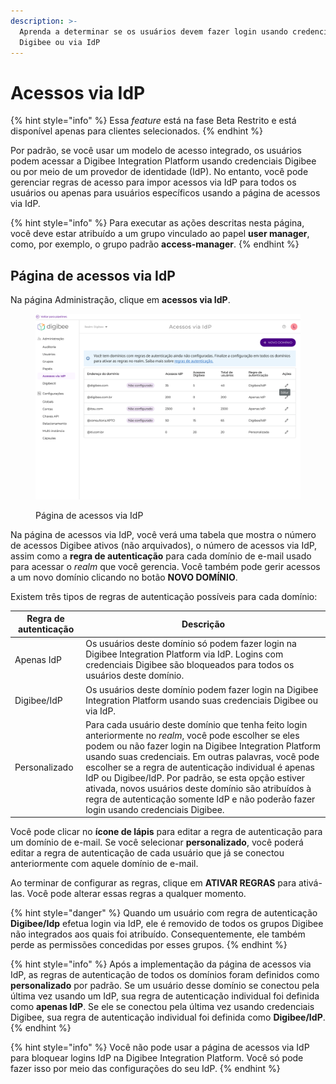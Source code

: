 ```yaml
---
description: >-
  Aprenda a determinar se os usuários devem fazer login usando credenciais
  Digibee ou via IdP
---
```


# Acessos via IdP

{% hint style="info" %}
Essa _feature_ está na fase Beta Restrito e está disponível apenas para clientes selecionados.
{% endhint %}

Por padrão, se você usar um modelo de acesso integrado, os usuários podem acessar a Digibee Integration Platform usando credenciais Digibee ou por meio de um provedor de identidade (IdP). No entanto, você pode gerenciar regras de acesso para impor acessos via IdP para todos os usuários ou apenas para usuários específicos usando a página de acessos via IdP.

{% hint style="info" %}
Para executar as ações descritas nesta página, você deve estar atribuído a um grupo vinculado ao papel **user manager**, como, por exemplo, o grupo padrão **access-manager**.
{% endhint %}

## Página de acessos via IdP

Na página Administração, clique em **acessos via IdP**.

<figure><img src="../../.gitbook/assets/idp_accesses_portuguese.webp" alt=""><figcaption><p>Página de acessos via IdP</p></figcaption></figure>

Na página de acessos via IdP, você verá uma tabela que mostra o número de acessos Digibee ativos (não arquivados), o número de acessos via IdP, assim como a **regra de autenticação** para cada domínio de e-mail usado para acessar o _realm_ que você gerencia. Você também pode gerir acessos a um novo domínio clicando no botão **NOVO DOMÍNIO**.

Existem três tipos de regras de autenticação possíveis para cada domínio:

| Regra de autenticação | Descrição                                                                                                                                                                                                                                                                                                                                                                                                                                                                               |
| --------------------- | --------------------------------------------------------------------------------------------------------------------------------------------------------------------------------------------------------------------------------------------------------------------------------------------------------------------------------------------------------------------------------------------------------------------------------------------------------------------------------------- |
| Apenas IdP            | Os usuários deste domínio só podem fazer login na Digibee Integration Platform via IdP. Logins com credenciais Digibee são bloqueados para todos os usuários deste domínio.                                                                                                                                                                                                                                                                                                             |
| Digibee/IdP           | Os usuários deste domínio podem fazer login na Digibee Integration Platform usando suas credenciais Digibee ou via IdP.                                                                                                                                                                                                                                                                                                                                                                 |
| Personalizado         | Para cada usuário deste domínio que tenha feito login anteriormente no _realm_, você pode escolher se eles podem ou não fazer login na Digibee Integration Platform usando suas credenciais. Em outras palavras, você pode escolher se a regra de autenticação individual é apenas IdP ou Digibee/IdP. Por padrão, se esta opção estiver ativada, novos usuários deste domínio são atribuídos à regra de autenticação somente IdP e não poderão fazer login usando credenciais Digibee. |

Você pode clicar no **ícone de lápis** para editar a regra de autenticação para um domínio de e-mail. Se você selecionar **personalizado**, você poderá editar a regra de autenticação de cada usuário que já se conectou anteriormente com aquele domínio de e-mail.

Ao terminar de configurar as regras, clique em **ATIVAR REGRAS** para ativá-las. Você pode alterar essas regras a qualquer momento.

{% hint style="danger" %}
Quando um usuário com regra de autenticação **Digibee/Idp** efetua login via IdP, ele é removido de todos os grupos Digibee não integrados aos quais foi atribuído. Consequentemente, ele também perde as permissões concedidas por esses grupos.
{% endhint %}

{% hint style="info" %}
Após a implementação da página de acessos via IdP, as regras de autenticação de todos os domínios foram definidos como **personalizado** por padrão. Se um usuário desse domínio se conectou pela última vez usando um IdP, sua regra de autenticação individual foi definida como **apenas IdP**. Se ele se conectou pela última vez usando credenciais Digibee, sua regra de autenticação individual foi definida como **Digibee/IdP**.
{% endhint %}

{% hint style="info" %}
Você não pode usar a página de acessos via IdP para bloquear logins IdP na Digibee Integration Platform. Você só pode fazer isso por meio das configurações do seu IdP.
{% endhint %}
